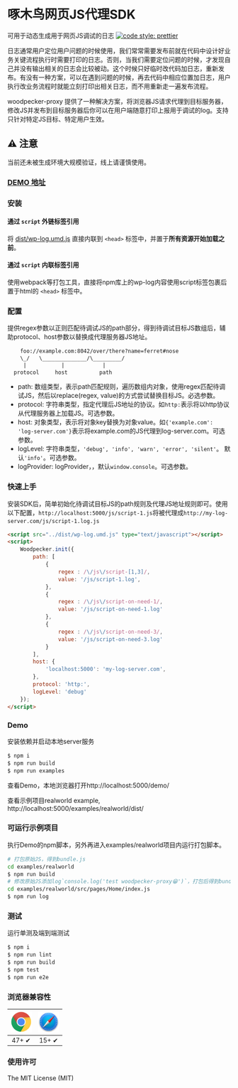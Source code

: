 啄木鸟网页JS代理SDK
================

可用于动态生成用于网页JS调试的日志
[![code style: prettier](https://img.shields.io/badge/code_style-prettier-ff69b4.svg?style=flat-square)](https://github.com/prettier/prettier)

日志通常用户定位用户问题的时候使用，我们常常需要发布前就在代码中设计好业务关键流程执行时需要打印的日志。否则，当我们需要定位问题的时候，才发现自己并没有输出相关的日志会比较被动。这个时候只好临时改代码加日志，重新发布。有没有一种方案，可以在遇到问题的时候，再去代码中相应位置加日志，用户执行改业务流程时就能立刻打印出相关日志，而不用重新走一遍发布流程。

woodpecker-proxy 提供了一种解决方案，将浏览器JS请求代理到目标服务器，修改JS并发布到目标服务器后你可以在用户端随意打印上报用于调试的log。支持只针对特定JS目标、特定用户生效。

## ⚠️ 注意
当前还未被生成环境大规模验证，线上请谨慎使用。

### [DEMO 地址](http://www.00985.vip/woodpecker/)
### 安装
#### 通过 `script` 外链标签引用

将 [dist/wp-log.umd.js](https://github.com/and80506/woodpecker-proxy/blob/main/dist/wp-log.umd.js) 直接内联到 `<head>` 标签中，并置于**所有资源开始加载之前**。

#### 通过 `script` 内联标签引用

使用webpack等打包工具，直接将npm库上的wp-log内容使用script标签包裹后置于html的 `<head>` 标签中。

### 配置
提供regex参数以正则匹配待调试JS的path部分，得到待调试目标JS数组后，辅助protocol、host参数以替换成代理服务器JS地址。
```ascii
    foo://example.com:8042/over/there?name=ferret#nose
    \_/   \______________/\_________/ 
     |           |            |       
  protocol     host          path    
```
- path: 数组类型，表示path匹配规则，遍历数组内对象，使用regex匹配待调试JS，然后以replace(regex, value)的方式尝试替换目标JS。必选参数。
- protocol: 字符串类型，指定代理后JS地址的协议。如`http:`表示将以http协议从代理服务器上加载JS。可选参数。
- host: 对象类型，表示将对象key替换为对象value。如`{'example.com': 'log-server.com'}`表示将example.com的JS代理到log-server.com。可选参数。
- logLevel: 字符串类型，`'debug', 'info', 'warn', 'error', 'silent'`。 默认`'info'`。可选参数。
- logProvider: logProvider，，默认`window.console`。可选参数。

### 快速上手
安装SDK后，简单初始化待调试目标JS的path规则及代理JS地址规则即可。使用以下配置，`http://localhost:5000/js/script-1.js`将被代理成`http://my-log-server.com/js/script-1.log.js`
```html
<script src="../dist/wp-log.umd.js" type="text/javascript"></script>
<script>
    Woodpecker.init({
        path: [
            {
                regex : /\/js\/script-[1,3]/,
                value: '/js/script-1.log',
            },
            {
                regex : /\/js\/script-on-need-1/,
                value: '/js/script-on-need-1.log'
            },
            {
                regex : /\/js\/script-on-need-3/,
                value: '/js/script-on-need-3.log'
            }
        ],
        host: {
            'localhost:5000': 'my-log-server.com',
        },
        protocol: 'http:',
        logLevel: 'debug'
    });
</script>
```
### Demo
安装依赖并启动本地server服务
```bash
$ npm i
$ npm run build
$ npm run examples
```
查看Demo，本地浏览器打开http://localhost:5000/demo/

查看示例项目realworld example, http://localhost:5000/examples/realworld/dist/
### 可运行示例项目
执行Demo的npm脚本，另外再进入examples/realworld项目内运行打包脚本。
```bash
# 打包原始JS，得到bundle.js
cd examples/realworld
$ npm run build
# 修改原始JS添加log`console.log('test woodpecker-proxy😁')`，打包后得到bundle.log.js
cd examples/realworld/src/pages/Home/index.js
$ npm run log
```
### 测试
运行单测及端到端测试
```bash
$ npm i
$ npm run lint
$ npm run build
$ npm test
$ npm run e2e
```

### 浏览器兼容性

| <img src="./demo/images/chrome.png" width="48px" height="48px" alt="Chrome logo"> | <img src="./demo/images/safari.png" width="48px" height="48px" alt="Safari logo"> | 
| :--------------------------------------------------------------------------: | :----------------------------------------------------------------------: | 
|                                    47+ ✔                                     |                                  15+ ✔                                   |

### 使用许可
The MIT License (MIT)